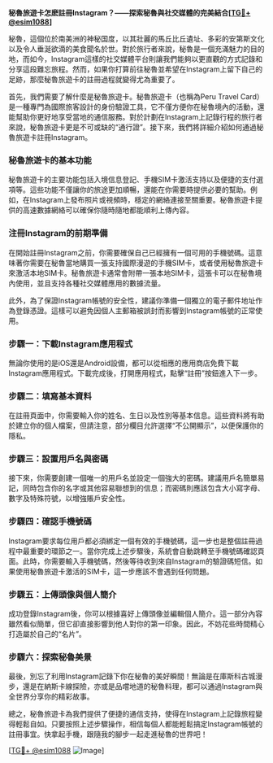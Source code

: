**秘魯旅遊卡怎麽註冊Instagram？——探索秘魯與社交媒體的完美結合[[TG💪+ @esim1088](https://t.me/s/esim1088)]**

秘魯，這個位於南美洲的神秘国度，以其壯麗的馬丘比丘遺址、多彩的安第斯文化以及令人垂涎欲滴的美食聞名於世。對於旅行者來說，秘魯是一個充滿魅力的目的地，而如今，Instagram這樣的社交媒體平台則讓我們能夠以更直觀的方式記錄和分享這段難忘旅程。然而，如果你打算前往秘魯並希望在Instagram上留下自己的足跡，那麼秘魯旅遊卡的註冊過程就變得尤為重要了。

首先，我們需要了解什麼是秘魯旅遊卡。秘魯旅遊卡（也稱為Peru Travel Card）是一種專門為國際旅客設計的身份驗證工具，它不僅方便你在秘魯境內的活動，還能幫助你更好地享受當地的通信服務。對於計劃在Instagram上記錄行程的旅行者來說，秘魯旅遊卡更是不可或缺的“通行證”。接下來，我們將詳細介紹如何通過秘魯旅遊卡註冊Instagram。

### 秘魯旅遊卡的基本功能

秘魯旅遊卡的主要功能包括入境信息登記、手機SIM卡激活支持以及便捷的支付選項等。這些功能不僅讓你的旅途更加順暢，還能在你需要時提供必要的幫助。例如，在Instagram上發布照片或視頻時，穩定的網絡連接至關重要。秘魯旅遊卡提供的高速數據網絡可以確保你隨時隨地都能順利上傳內容。

### 注冊Instagram的前期準備

在開始註冊Instagram之前，你需要確保自己已經擁有一個可用的手機號碼。這意味著你需要在秘魯當地購買一張支持國際漫遊的手機SIM卡，或者使用秘魯旅遊卡來激活本地SIM卡。秘魯旅遊卡通常會附帶一張本地SIM卡，這張卡可以在秘魯境內使用，並且支持各種社交媒體應用的數據流量。

此外，為了保證Instagram帳號的安全性，建議你準備一個獨立的電子郵件地址作為登錄憑證。這樣可以避免因個人主郵箱被誤封而影響到Instagram帳號的正常使用。

### 步驟一：下載Instagram應用程式

無論你使用的是iOS還是Android設備，都可以從相應的應用商店免費下載Instagram應用程式。下載完成後，打開應用程式，點擊“註冊”按鈕進入下一步。

### 步驟二：填寫基本資料

在註冊頁面中，你需要輸入你的姓名、生日以及性別等基本信息。這些資料將有助於建立你的個人檔案，但請注意，部分欄目允許選擇“不公開顯示”，以便保護你的隱私。

### 步驟三：設置用戶名與密碼

接下來，你需要創建一個唯一的用戶名並設定一個強大的密碼。建議用戶名簡單易記，同時包含你的名字或其他容易聯想到的信息；而密碼則應該包含大小寫字母、數字及特殊符號，以增強賬戶安全性。

### 步驟四：確認手機號碼

Instagram要求每位用戶都必須綁定一個有效的手機號碼，這一步也是整個註冊過程中最重要的環節之一。當你完成上述步驟後，系統會自動跳轉至手機號碼確認頁面。此時，你需要輸入手機號碼，然後等待收到來自Instagram的驗證碼短信。如果使用秘魯旅遊卡激活的SIM卡，這一步應該不會遇到任何問題。

### 步驟五：上傳頭像與個人簡介

成功登錄Instagram後，你可以根據喜好上傳頭像並編輯個人簡介。這一部分內容雖然看似簡單，但它卻直接影響到他人對你的第一印象。因此，不妨花些時間精心打造屬於自己的“名片”。

### 步驟六：探索秘魯美景

最後，別忘了利用Instagram記錄下你在秘魯的美好瞬間！無論是在庫斯科古城漫步，還是在納斯卡線探險，亦或是品嚐地道的秘魯料理，都可以通過Instagram與全世界分享你的精彩故事。

總之，秘魯旅遊卡為我們提供了便捷的通信支持，使得在Instagram上記錄旅程變得輕鬆自如。只要按照上述步驟操作，相信每個人都能輕鬆搞定Instagram帳號的註冊事宜。快拿起手機，跟隨我的腳步一起走進秘魯的世界吧！

[[TG💪+ @esim1088](https://t.me/s/esim1088) ![Image](https://i.postimg.cc/4NQfJmqS/Snipaste-2025-05-13-00-14-12.png)]